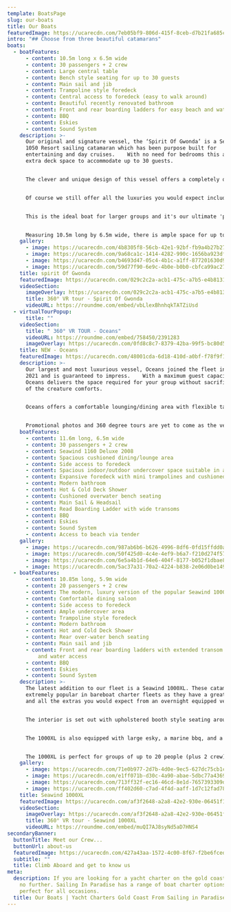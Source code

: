 ```yaml
---
template: BoatsPage
slug: our-boats
title: Our Boats
featuredImage: https://ucarecdn.com/7eb05bf9-806d-415f-8ceb-d7b21fa685ce/
intro: "## Choose from three beautiful catamarans"
boats:
  - boatFeatures:
      - content: 10.5m long x 6.5m wide
      - content: 30 passengers + 2 crew
      - content: Large central table
      - content: Bench style seating for up to 30 guests
      - content: Main sail and jib
      - content: Trampoline style foredeck
      - content: Central access to foredeck (easy to walk around)
      - content: Beautiful recently renovated bathroom
      - content: Front and rear boarding ladders for easy beach and water access
      - content: BBQ
      - content: Eskies
      - content: Sound System
    description: >-
      Our original and signature vessel, the ‘Spirit Of Gwonda’ is a Seawind
      1050 Resort sailing catamaran which has been purpose built for
      entertaining and day cruises.    With no need for bedrooms this allows for
      extra deck space to accommodate up to 30 guests.


      The clever and unique design of this vessel offers a completely open plan layout so your guests can interact with each other at all times whether inside or outside the vessel.  


      Of course we still offer all the luxuries you would expect including the ever-popular front trampoline sections for soaking up the sun, generous inside bench seating with our largest undercover area and a central table, barbecue and renovated bathroom facilities.


      This is the ideal boat for larger groups and it's our ultimate 'party boat'.  Spirit of Gwonda is also wonderful for families with small children.  


      Measuring 10.5m long by 6.5m wide, there is ample space for up to 30 people (plus 2 crew), approx 60 square metres of deck space in fact.  You will be amazed at the room available inside this smooth and stable boat, making it ideal for social occasions of all kinds.   Spirit Of Gwonda is truly unique and the only one of it’s kind on the Gold Coast.
    gallery:
      - image: https://ucarecdn.com/4b8305f8-56cb-42e1-92bf-fb9a4b27b27e/
      - image: https://ucarecdn.com/9a68ca1c-1414-4282-990c-1656ba923df9/
      - image: https://ucarecdn.com/b4693d47-05c4-4b1c-a1ff-877201630d9d/
      - image: https://ucarecdn.com/59d77f90-6e9c-4b0e-b0b0-cbfca99ac273/
    title: spirit Of Gwonda
    featuredImage: https://ucarecdn.com/029c2c2a-acb1-475c-a7b5-e4b81312a9fb/
    videoSection:
      imageOverlay: https://ucarecdn.com/029c2c2a-acb1-475c-a7b5-e4b81312a9fb/
      title: 360° VR tour - Spirit Of Gwonda
      videoURL: https://roundme.com/embed/vbLlexBhnhqkTATZiUsd
  - virtualTourPopup:
      title: ""
    videoSection:
      title: " 360° VR TOUR - Oceans"
      videoURL: https://roundme.com/embed/758450/2391283
      imageOverlay: https://ucarecdn.com/0fd8c8c7-8379-42ba-99f5-bc80d5be70c2/
    title: NEW - Oceans
    featuredImage: https://ucarecdn.com/48001cda-6d18-410d-a0bf-f78f9f16c900/-/crop/1637x1125/0,0/-/preview/
    description: >-
      Our largest and most luxurious vessel, Oceans joined the fleet in April
      2021 and is guaranteed to impress.    With a maximum guest capacity of 30,
      Oceans delivers the space required for your group without sacrificing any
      of the creature comforts.  


      Oceans offers a comfortable lounging/dining area with flexible table configuration.   The undercover space is a delightful indoor, outdoor zone that will provide comfort in any weather.   The cushioned overwater bench seating and BBQ area is a beautiful place to chill and watch the world sail by while not missing any of the action.   The foredeck is expansive, offering a combination of wide open deck space, mini trampolines and a cushioned relaxation area.    This vessel is ideal for more relaxed celebrations, families with older kids and corporate events.  


      Promotional photos and 360 degree tours are yet to come as the vessel is so new to Sailing in Paradise.  She is a beauty and we are thrilled to welcome her to our fleet!
    boatFeatures:
      - content: 11.6m long, 6.5m wide
      - content: 30 passengers + 2 crew
      - content: Seawind 1160 Deluxe 2008
      - content: Spacious cushioned dining/lounge area
      - content: Side access to foredeck
      - content: Spacious indoor/outdoor undercover space suitable in all weather
      - content: Expansive foredeck with mini trampolines and cushioned relaxation area
      - content: Modern bathroom
      - content: Hot & Cold Deck Shower
      - content: Cushioned overwater bench seating
      - content: Main Sail & Headsail
      - content: Read Boarding Ladder with wide transoms
      - content: BBQ
      - content: Eskies
      - content: Sound System
      - content: Access to beach via tender
    gallery:
      - image: https://ucarecdn.com/987ab6b6-b626-4996-8df6-0fd15ffdd0a3/-/preview/-/enhance/28/
      - image: https://ucarecdn.com/50f425d0-4c4e-4ef9-b6a7-f210d274f574/-/preview/-/enhance/14/
      - image: https://ucarecdn.com/6e5a4b1d-64e6-404f-8177-b052f1dbae8b/-/crop/1000x569/0,98/-/preview/
      - image: https://ucarecdn.com/5ac37a31-70a2-4224-b838-2e06d0be149c/
  - boatFeatures:
      - content: 10.85m long, 5.9m wide
      - content: 20 passengers + 2 crew
      - content: The modern, luxury version of the popular Seawind 1000 (2011 model)
      - content: Comfortable dining saloon
      - content: Side access to foredeck
      - content: Ample undercover area
      - content: Trampoline style foredeck
      - content: Modern bathroom
      - content: Hot and Cold Deck Shower
      - content: Rear over-water bench seating
      - content: Main sail and jib
      - content: Front and rear boarding ladders with extended transom for easy beach
          and water access
      - content: BBQ
      - content: Eskies
      - content: Sound System
    description: >-
      The latest addition to our fleet is a Seawind 1000XL. These catamarans are
      extremely popular in bareboat charter fleets as they have a great layout
      and all the extras you would expect from an overnight equipped vessel.


      The interior is set out with upholstered booth style seating around a dining table with windows allowing for 360 degree viewing from all areas. There is extra seating in the targa area at the back, and, as with our other vessel, there is ample area to laze around in the sun on the front trampoline area.


      The 1000XL is also equipped with large esky, a marine bbq, and a modern bathroom.


      The 1000XL is perfect for groups of up to 20 people (plus 2 crew) but is recommended for group sizes under 15 where possible.
    gallery:
      - image: https://ucarecdn.com/71e0b977-2d7b-4d0e-9ec5-627dc75cb1cc/
      - image: https://ucarecdn.com/e1ff071b-d30c-4a90-abae-5dbc77a4369e/
      - image: https://ucarecdn.com/713ff32f-ec16-46cd-8e1d-7657393309df/
      - image: https://ucarecdn.com/ff402d60-c7ad-4f4d-aaff-1d7c12fad780/
    title: Seawind 1000XL
    featuredImage: https://ucarecdn.com/af3f2648-a2a8-42e2-930e-06451f1b0e3b/
    videoSection:
      imageOverlay: https://ucarecdn.com/af3f2648-a2a8-42e2-930e-06451f1b0e3b/
      title: 360° VR tour - Seawind 1000XL
      videoURL: https://roundme.com/embed/muQI7AJ8syNd5aD7HNS4
secondaryBanner:
  buttonTitle: Meet our Crew...
  buttonUrl: about-us
  featuredImage: https://ucarecdn.com/427a43aa-1572-4c00-8f67-f2be6fced132/-/crop/5211x2779/223,254/-/preview/
  subtitle: ""
  title: Climb Aboard and get to know us
meta:
  description: If you are looking for a yacht charter on the gold coast then look
    no further. Sailing In Paradise has a range of boat charter options that are
    perfect for all occasions.
  title: Our Boats | Yacht Charters Gold Coast From Sailing in Paradise
---
```

